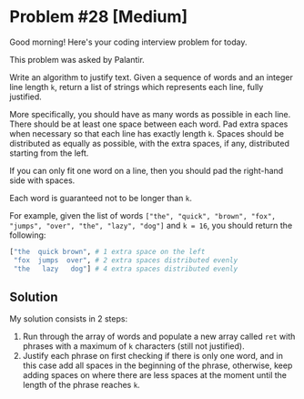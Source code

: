 # Problem #28 [Medium]  

Good morning! Here's your coding interview problem for today.  

This problem was asked by Palantir.  

Write an algorithm to justify text. Given a sequence of words and an integer line length `k`, return a list of strings which represents each line, fully justified.  

More specifically, you should have as many words as possible in each line. There should be at least one space between each word. Pad extra spaces when necessary so that each line has exactly length `k`. Spaces should be distributed as equally as possible, with the extra spaces, if any, distributed starting from the left.  

If you can only fit one word on a line, then you should pad the right-hand side with spaces.  

Each word is guaranteed not to be longer than `k`.  

For example, given the list of words `["the", "quick", "brown", "fox", "jumps", "over", "the", "lazy", "dog"]` and `k = 16`, you should return the following:  

```python
["the  quick brown", # 1 extra space on the left
 "fox  jumps  over", # 2 extra spaces distributed evenly
 "the   lazy   dog"] # 4 extra spaces distributed evenly
```

## Solution

My solution consists in 2 steps:

1. Run through the array of words and populate a new array called `ret` with phrases with a maximum of `k` characters (still not justified).  
2. Justify each phrase on first checking if there is only one word, and in this case add all spaces in the beginning of the phrase, otherwise, keep adding spaces on where there are less spaces at the moment until the length of the phrase reaches `k`.  

